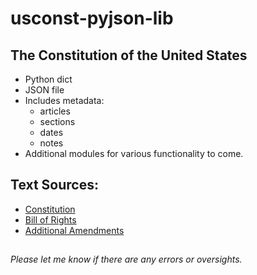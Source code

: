 # usconst-pyjson-lib
## The Constitution of the United States 
- Python dict
- JSON file
- Includes metadata:
  - articles
  - sections
  - dates
  - notes
- Additional modules for various functionality to come.

## Text Sources:
- [Constitution](https://www.archives.gov/founding-docs/constitution-transcript)
- [Bill of Rights](https://www.archives.gov/founding-docs/bill-of-rights)
- [Additional Amendments](https://www.archives.gov/founding-docs/amendments-11-27)

##
*Please let me know if there are any errors or oversights.*
